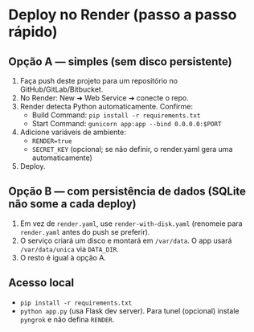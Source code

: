 # Deploy no Render (passo a passo rápido)

## Opção A — simples (sem disco persistente)
1) Faça push deste projeto para um repositório no GitHub/GitLab/Bitbucket.
2) No Render: New ➜ Web Service ➜ conecte o repo.
3) Render detecta Python automaticamente. Confirme:
   - Build Command: `pip install -r requirements.txt`
   - Start Command: `gunicorn app:app --bind 0.0.0.0:$PORT`
4) Adicione variáveis de ambiente:
   - `RENDER=true`
   - `SECRET_KEY` (opcional; se não definir, o render.yaml gera uma automaticamente)
5) Deploy.

## Opção B — com persistência de dados (SQLite não some a cada deploy)
1) Em vez de `render.yaml`, use `render-with-disk.yaml` (renomeie para `render.yaml` antes do push se preferir).
2) O serviço criará um disco e montará em `/var/data`. O app usará `/var/data/unica` via `DATA_DIR`.
3) O resto é igual à opção A.

## Acesso local
- `pip install -r requirements.txt`
- `python app.py` (usa Flask dev server). Para tunel (opcional) instale `pyngrok` e não defina `RENDER`.
